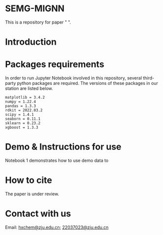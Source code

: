 # SEMG-MIGNN
This is a repository for paper "  ".

# Introduction



# Packages requirements
In order to run Jupyter Notebook involved in this repository, several third-party python packages are required. The versions of these packages in our station are listed below.
```
matplotlib = 3.4.2
numpy = 1.22.4  
pandas = 1.3.3 
rdkit = 2022.03.2   
scipy = 1.4.1 
seaborn = 0.11.1 
sklearn = 0.23.2  
xgboost = 1.3.3 
```

# Demo & Instructions for use
Notebook 1 demonstrates how to use demo data to 
# How to cite
The paper is under review.
# Contact with us
Email: hxchem@zju.edu.cn; 22037023@zju.edu.cn
